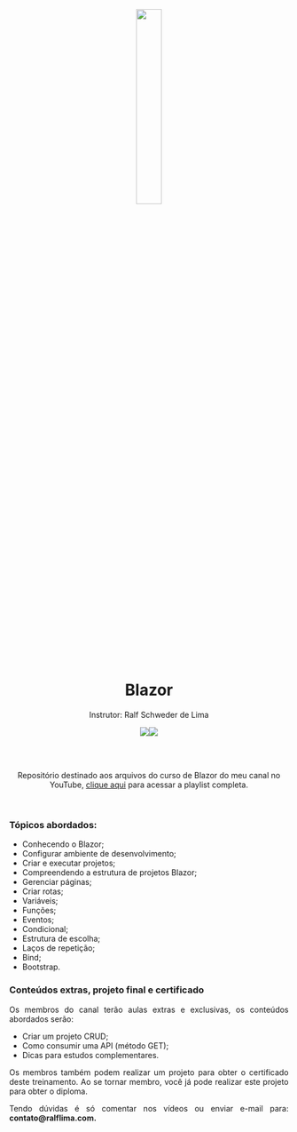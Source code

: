 <div align="center">
  <img src="https://github.com/ralflima/205-Blazor/blob/main/logo.png" width="30%">
  <h1 style="border-bottom:none">Blazor</h1>
  <p>Instrutor: Ralf Schweder de Lima</p>
  
  <a href="https://www.youtube.com/channel/UCtT934GO9Y7hoFPR_vmV5zQ" target="_blank"><img src="https://img.shields.io/badge/YouTube-FF0000?style=for-the-badge&logo=youtube&logoColor=white"></a><a href="https://www.linkedin.com/in/ralf-lima-3b93708a/" target="_blank"><img src="https://img.shields.io/badge/LinkedIn-0077B5?style=for-the-badge&logo=linkedin&logoColor=white"></a>
  
  <br>
  <br>
  <p>Repositório destinado aos arquivos do curso de Blazor do meu canal no YouTube, <a href="https://www.youtube.com/watch?v=n5-WdJ6-v1I&list=PLWXw8Gu52TRKgH6sXJx5knh522Fp31Kjg" target="_blank">clique aqui</a> para acessar a playlist completa.</p>
  <br>
  <div align="justify">
  <h3>Tópicos abordados:</h3>
  
   + Conhecendo o Blazor;
   + Configurar ambiente de desenvolvimento;
   + Criar e executar projetos;
   + Compreendendo a estrutura de projetos Blazor;
   + Gerenciar páginas;
   + Criar rotas;
   + Variáveis;
   + Funções;
   + Eventos;
   + Condicional;
   + Estrutura de escolha;
   + Laços de repetição;
   + Bind;
   + Bootstrap.


   <h3>Conteúdos extras, projeto final e certificado</h3>

   <p>Os membros do canal terão aulas extras e exclusivas, os conteúdos abordados serão:</p>

   + Criar um projeto CRUD;
   + Como consumir uma API (método GET);
   + Dicas para estudos complementares.

   <p>Os membros também podem realizar um projeto para obter o certificado deste treinamento. Ao se tornar membro, você já pode realizar este projeto para obter o diploma.</p>

   <p>Tendo dúvidas é só comentar nos vídeos ou enviar e-mail para: <b>contato@ralflima.com<b>.</p>
  </div>
</div>